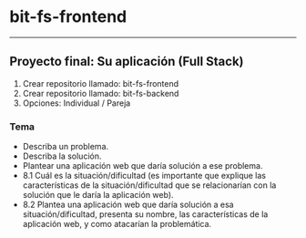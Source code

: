 # bit-fs-frontend
------------------

## Proyecto final: Su aplicación (Full Stack)
1. Crear repositorio llamado: bit-fs-frontend
2. Crear repositorio llamado: bit-fs-backend
3. Opciones: Individual / Pareja

### Tema
- Describa un problema.
- Describa la solución.
- Plantear una aplicación web que daría solución a ese problema. 
- 8.1 Cuál es la situación/dificultad (es importante que explique las características de la situación/dificultad que se relacionarían con la solución que le daría la aplicación web). 
- 8.2 Plantea una aplicación web que daría solución a esa situación/dificultad, presenta su nombre, las características de la aplicación web, y como atacarían la problemática.